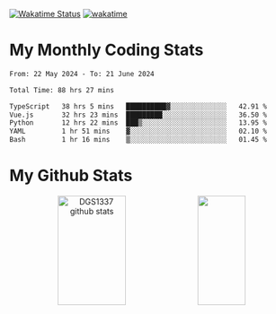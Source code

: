 [![Wakatime Status](https://github.com/noopurphalak/noopurphalak/workflows/wakatime-status-update/badge.svg)](https://github.com/noopurphalak/noopurphalak/actions/workflows/main.yml)
[![wakatime](https://wakatime.com/badge/user/80ace140-ef40-4fdd-b8ed-f3be3d2e1aea.svg)](https://wakatime.com/@80ace140-ef40-4fdd-b8ed-f3be3d2e1aea)

# My Monthly Coding Stats

<!--START_SECTION:waka-->

```txt
From: 22 May 2024 - To: 21 June 2024

Total Time: 88 hrs 27 mins

TypeScript   38 hrs 5 mins   ██████████▓░░░░░░░░░░░░░░   42.91 %
Vue.js       32 hrs 23 mins  █████████░░░░░░░░░░░░░░░░   36.50 %
Python       12 hrs 22 mins  ███▒░░░░░░░░░░░░░░░░░░░░░   13.95 %
YAML         1 hr 51 mins    ▓░░░░░░░░░░░░░░░░░░░░░░░░   02.10 %
Bash         1 hr 16 mins    ▒░░░░░░░░░░░░░░░░░░░░░░░░   01.45 %
```

<!--END_SECTION:waka-->

# My Github Stats
<div style="text-align: center;">
  <img width="49%" height="195px" src="https://github-readme-stats-sigma-five.vercel.app/api?username=noopurphalak&show_icons=true&count_private=true&hide_border=true&title_color=ecf2f8&icon_color=0d1117&text_color=FFFFFF&bg_color=0d1117" alt="DGS1337 github stats" />
  <img width="41%" height="195px" src="https://github-readme-stats-sigma-five.vercel.app/api/top-langs/?username=noopurphalak&layout=compact&hide_border=true&title_color=ecf2f8&text_color=FFFFFF&bg_color=0d1117" />
</div>
